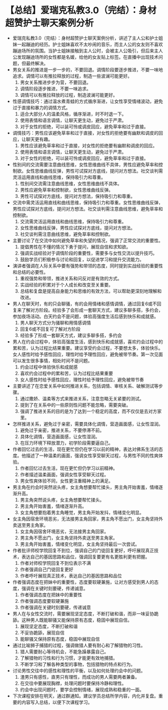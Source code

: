 # 【总结】爱瑞克私教3.0（完结）：身材超赞护士聊天案例分析

-   爱瑞克私教3.0（完结）：身材超赞护士聊天案例分析，讲述了主人公和护士姐妹一起蹦迪的经历。护士姐妹喜欢不太吵闹的音乐，而主人公的女友则不喜欢蹦迪场所的氛围。当护士姐妹接触到主人公时，会被主人公吸引，但后来主人公发现蹦迪场所的女性都是名媛，给他的女友贴上标签。在直播中出现技术问题，但最终解决。
-   男女关系的推进是一步一步的，不要回退。调情阶段要逐步推进，不要一味地追求。调情可以有推拉释放的过程，制造一些波澜可能更好。
    1.  男女关系推进步步为营，不要回退。
    2.  调情阶段逐步推进，不要一味追求。
    3.  调情可以有推拉释放的过程，制造波澜可能更好。
-   性感调情技巧：通过温水煮青蛙的方式循序渐进，让女性享受情绪波动，避免过于直接和暴力的调情方式。
    1.  适合大部分人的温柔风格，循序渐进，时不时退一下。
    2.  使用表情和语言调情，让聊天更生动，避免过于严肃。
    3.  对于女性的拒绝，可以装可怜或调皮回应，避免草率和过于直接。
-   调情技巧：男性应该避免草率和过于直接，对女性的拒绝要有幽默和调皮的回应，让聊天更有趣。
    1.  男性应该避免草率和过于直接，对女性的拒绝要有幽默和调皮的回应。
    2.  使用表情和语言调情，让聊天更生动，避免过于严肃。
    3.  对于女性的拒绝，可以装可怜或调皮回应，避免草率和过于直接。
-   性别间的交流需要注意曲线思维，女性思维曲线不具体，男性应避免草率和控制欲。女性思维曲线反弹，男性可试探对方底线，提问对方想法。社交谈判需灵活运用直线和曲线思维，保持吸引力和尊重。
    1.  性别间交流需注意曲线思维，女性思维曲线不具体。
    2.  男性应避免草率和控制欲，女性思维曲线反弹。
    3.  男性可试探对方底线，提问对方想法，保持吸引力和尊重。
-   交流中需灵活运用直线和曲线思维，保持吸引力和尊重。女性思维曲线反弹，男性应试探对方底线，提问对方想法。社交谈判需注意曲线思维，避免草率和控制欲。
    1.  交流需灵活运用直线和曲线思维，保持吸引力和尊重。
    2.  女性思维曲线反弹，男性应试探对方底线，提问对方想法。
    3.  社交谈判需注意曲线思维，避免草率和控制欲。
-   主要讨论了在交流中如何避免草率和失望的情况，强调了正常交流的重要性。
    1.  提倡男性在不懂的情况下勇于提问，展现自信和求知欲。
    2.  强调实战经验对于调情阶段的重要性，需要多与女性交流以提升技巧。
    3.  鼓励学员们积极参与讨论和回复，以促进学习和提升交流能力。
-   演讲者强调在人际关系中要有强势和带领的态度，同时提到实战经验的重要性和总结的必要性。
    1.  重视强势和带领，推进关系和问反对是有效的方式。
    2.  实战经验的积累对于个人成长和改变至关重要。
    3.  总结和复盘是提高自身能力和思维的有效方法，可以帮助更深刻地理解和改进。
-   男人在聊天时，有的只会聊骚，有的会用情绪和感情调情，通过回复6或不回复来了解对方阶段。经验多了会形成一套聊天方式，建议多聊多搭，多约会，参加夜场活动。白天约会不是问题，体验高强度生活后感到快乐和成就感。
    1.  男人聊天方式分为骚聊和用情感调情
    2.  回复6或不回复可了解对方阶段
    3.  经验多了形成一套聊天方式，建议多聊多搭，多约会
-   男人在约会过程中，体验高强度生活，感到快乐和成就感，喜欢约会过程中的累和苦，认为过程比结果重要。建议享受约会过程，不要想太多，体验快乐。女人感性时给予感性回应，理性时给予理性回应，避免被带节奏。第一次见面可以发生很多事情，相处时间不是问题。
    1.  约会过程中体验快乐和成就感
    2.  喜欢约会过程中的累和苦，认为过程比结果重要
    3.  女人感性时给予感性回应，理性时给予理性回应，避免被带节奏
-   主要讲述了在恋爱关系中如何推进关系，包括调情、审核关系、破解测试等步骤。
    1.  通过撒娇、温柔等方式来推进关系，注意忽略无关紧要的测试。
    2.  提到了在关系中的一些原则性问题不能忽略，需要突破。
    3.  强调了推进关系的目的是为了达到一个稳定的高度，而不仅仅是去对方家里。
-   怎样推进关系，避免过于亲密，需要具体化调情，营造画面感，让女性湿润。
    1.  避免过于亲密，推进关系，不要停滞不前。
    2.  具体化调情，营造画面感，让女性湿润。
    3.  在压力环境下释放潜力，初学阶段需要逼自己。
-   作者回忆过去的生活，现在更忙但仍在学习以前的精神，表达对佛系生活的态度。他描述了一种温柔的画面，强调女性享受聊天过程，与男性不同的性爽体验。
    1.  作者回忆过去生活，现在更忙但仍学习以前精神。
    2.  作者描述温柔画面，强调女性享受聊天过程。
    3.  男女性爽体验不同，女性更注重精神上的满足。
-   男主角在约会时突然说头疼，女主角想要帮忙揉头，男主角开始害羞，情绪逐渐升高。
    1.  男主角突然说头疼，女主角想要帮忙揉头。
    2.  男主角开始害羞，情绪逐渐升高。
    3.  女主角想要抱着男主角睡觉，男主角开始发抖，情绪变化明显。
-   女主角因宿舍环境恶劣，无法接男主角回家，男主角不愿出门，女主角坚持外卖送至男主角家。
    1.  女主角因宿舍环境恶劣，无法接男主角回家。
    2.  男主角不愿出门，女主角坚持外卖送至男主角家。
    3.  男主角开始害羞，情绪变化明显，女主角坚持最后一次尝试。
-   作者批评师校学院回复不到位，强调自己的门徒回复更好，呼吁展现真正技术，表达自己的基因思路和品位，强调回复要更有名更胜利更有把握。
    1.  作者对师校学院回复不到位表示不满
    2.  作者强调自己门徒回复更好
    3.  作者呼吁展现真正技术，表达自己的基因思路和品位
-   作者强调态度在把妹中的重要性，态度要软硬兼施，让对方感受到男人的态度，强调在关键时刻要硬，传递诚意。
    1.  作者强调态度在把妹中的重要性
    2.  作者强调态度要软硬兼施
    3.  作者强调在关键时刻要硬，传递诚意
-   男人在与女性交流时，需要展现坚定态度，不断打破和谐，而非一味妥协跪舔。这种男人既能聊骚又能保持原有态度，稳固中展现自信。
    1.  展现坚定态度，不断打破和谐
    2.  不妥协跪舔，展现自信
    3.  能聊骚又保持原有态度，稳固中展现自信
-   通过比喻狮子捕猎的过程，强调做猎人要有耐心和了解猎物的习性。
    1.  猎人需要耐心等待机会，不能急躁暴露自己。
    2.  了解猎物的习性和行为习惯，才能更有效地捕猎。
    3.  不断学习和了解各种类型的事物，包括猎物的特点和行为。
-   讨论男性交往中的感性和理性的平衡，以及如何处理约会中的问题。
    1.  渣男只有感性，直男只有理性，而成功的男人需要两者兼备。
    2.  在交往中要展现胸襟，处理问题时要保持冷静和理性。
    3.  约会中出现问题时，要学会控制情绪，展现成熟和稳重的一面。
-   下次课程安排在明天，通过群通知。建议学员总结所学内容，内化并复盘。重要的内容写入总结，以便下次课程学习。